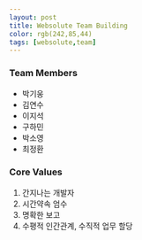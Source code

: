 ```yaml
---
layout: post
title: Websolute Team Building
color: rgb(242,85,44)
tags: [websolute,team]
---
```

### Team Members
- 박기웅
- 김연수
- 이지석
- 구하민
- 박소영
- 최정환
### Core Values
1. 간지나는 개발자
2. 시간약속 엄수
3. 명확한 보고
4. 수평적 인간관계, 수직적 업무 할당
